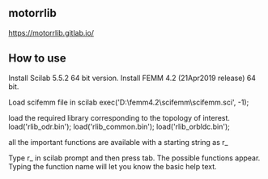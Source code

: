 ## motorrlib
https://motorrlib.gitlab.io/

## How to use

Install Scilab 5.5.2 64 bit version. 
Install FEMM 4.2 (21Apr2019 release) 64 bit. 

Load scifemm file in scilab
exec('D:\femm4.2\scifemm\scifemm.sci', -1);

load the required library corresponding to the topology of interest.
load('rlib_odr.bin');
load('rlib_common.bin');
load('rlib_orbldc.bin');

all the important functions are available with a starting string as r_

Type r_ in scilab prompt and then press tab. The possible functions appear. Typing the function name will let you know the basic help text. 



